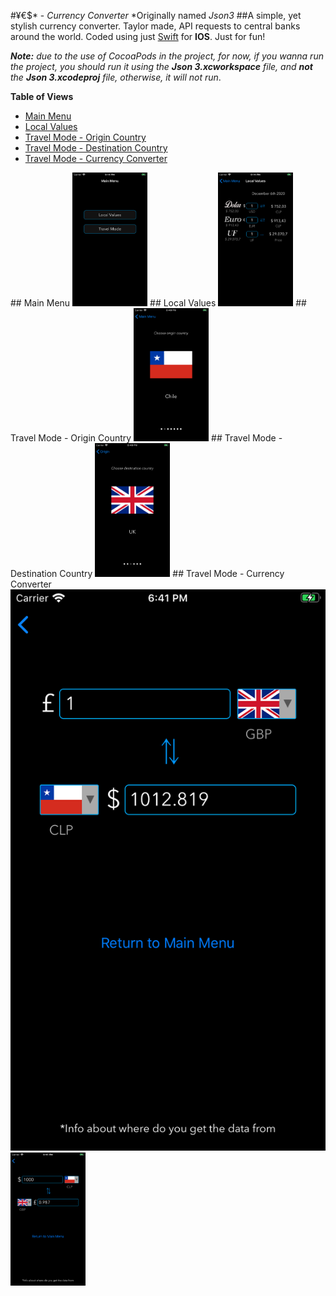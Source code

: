 #&yen;&euro;$\*  - *Currency Converter*
\*Originally named *Json3*
##A simple, yet stylish currency converter. 
Taylor made, API requests to central banks around the world.
Coded using just [Swift](https://github.com/apple/swift) for **IOS**.
Just for fun!

***Note:*** *due to the use of CocoaPods in the project, for now, if you wanna run the project, you should run it using the **Json 3.xcworkspace** file, and **not** the **Json 3.xcodeproj** file, otherwise, it will not run*.

**Table of Views**
* [Main Menu](#1)
* [Local Values](#2)
* [Travel Mode - Origin Country](#3)
* [Travel Mode - Destination Country](#4)
* [Travel Mode - Currency Converter](#5)

<a name="1">
## Main Menu
<img src="gitImages/1.png" width="120">
</a>

<a name="2">
## Local Values
<img src="gitImages/2.png" width="120">
</a>

<a name="3">
## Travel Mode - Origin Country
<img src="gitImages/3.png" width="120">
</a>

<a name="4">
## Travel Mode - Destination Country
<img src="gitImages/4.png" width="120">
</a>

<a name="5">
## Travel Mode - Currency Converter
<img src="gitImages/5.png">
<img src="gitImages/6.png" width="120">
</a>